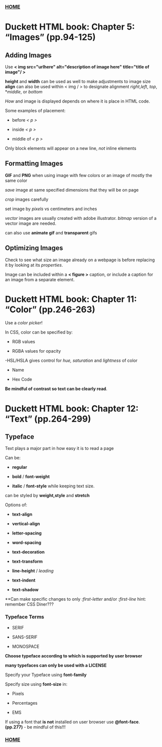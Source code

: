 ### [HOME](README.md)

# Duckett HTML book: Chapter 5: “Images” (pp.94-125)

## Adding Images

Use **< img src="urlhere" alt="description of image here" title="title of image"/ >**

**height** and **width** can be used as well to make adjustments to image size
**align** can also be used within < img / > to designate alignment *right*,*left*, *top*, **middle*, or *bottom*

*How* and image is displayed depends on where it is place in HTML code.

Some examples of placement:

- before *< p >*

- inside *< p >*

- middle of *< p >*

Only block elements will appear on a new line, *not* inline elements

## Formatting Images

**GIF** and **PNG** when using image with few colors or an image of mostly the same color

*save* image at same specified dimensions that they will be on page

*crop* images carefully

set image by *pixels* vs centimeters and inches

*vector* images are usually created with adobe illustrator. *bitmap* version of a vector image are needed.

can also use **animate gif** and **transparent** gifs

## Optimizing Images

Check to see what size an image already on a webpage is before replacing it by looking at its *properties*.

Image can be included within a **< figure >** caption, or include a caption for an image from a separate element.

# Duckett HTML book: Chapter 11: “Color” (pp.246-263)

Use a *color picker*!

In CSS, color can be specified by:

- RGB values

- RGBA values for opacity

-HSL/HSLA gives control for *hue, saturation* and *lightness* of color

- Name

- Hex Code

**Be mindful of contrast so text can be clearly read**.

# Duckett HTML book: Chapter 12: “Text” (pp.264-299)

## Typeface

Text plays a major part in how easy it is to read a page

Can be:

- **regular**

- **bold** / **font-weight**

- **italic** / **font-style**
while keeping text size.

can be styled by **weight,style** and **stretch**

Options of:

- **text-align**

- **vertical-align**

- **letter-spacing**

- **word-spacing**

- **text-decoration**

- **text-transform**

- **line-height** / *leading*

- **text-indent**

- **text-shadow**

**Can make specific changes to only *:first-letter* and/or *:first-line* hint: remember CSS Diner???

### Typeface Terms

- SERIF

- SANS-SERIF

- MONOSPACE

**Choose typeface according to which is supported by user browser**

**many typefaces can only be used with a LICENSE**

Specify your Typeface using **font-family**

Specify size using **font-size** in:

- Pixels

- Percentages

- EMS

If using a font that **is not** installed on user browser use **@font-face**. **(pp.277)** - be mindful of this!!!

### [HOME](README.md)